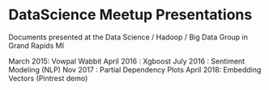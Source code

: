 # DataScience Meetup Presentations

Documents presented at the Data Science / Hadoop / Big Data Group in Grand Rapids MI

March 2015: Vowpal Wabbit
April 2016 : Xgboost
July 2016 : Sentiment Modeling (NLP)
Nov 2017 : Partial Dependency Plots
April 2018: Embedding Vectors (Pintrest demo)
